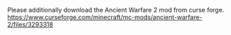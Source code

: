 Please additionally download the Ancient Warfare 2 mod from curse forge.
https://www.curseforge.com/minecraft/mc-mods/ancient-warfare-2/files/3293318
